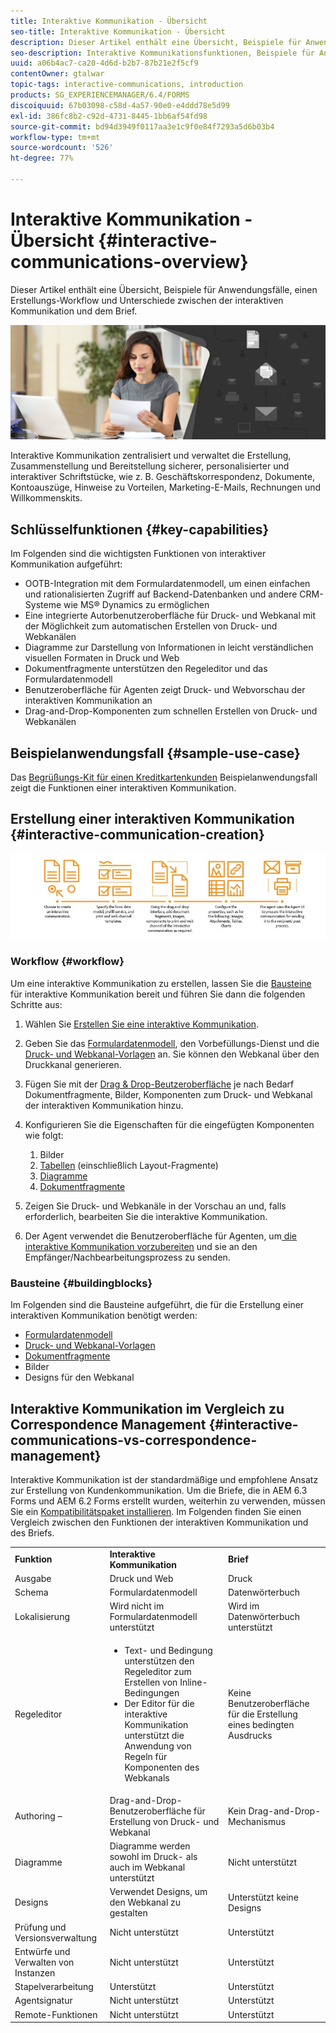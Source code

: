 ```yaml
---
title: Interaktive Kommunikation - Übersicht
seo-title: Interaktive Kommunikation - Übersicht
description: Dieser Artikel enthält eine Übersicht, Beispiele für Anwendungsfälle, einen Erstellungs-Workflow und Unterschiede zwischen der interaktiven Kommunikation und dem Brief.
seo-description: Interaktive Kommunikationsfunktionen, Beispiele für Anwendungsfälle, Workflow für die Erstellung und Unterschiede zwischen der interaktiven Kommunikation und Correspondence Management
uuid: a06b4ac7-ca20-4d6d-b2b7-87b21e2f5cf9
contentOwner: gtalwar
topic-tags: interactive-communications, introduction
products: SG_EXPERIENCEMANAGER/6.4/FORMS
discoiquuid: 67b03098-c58d-4a57-90e0-e4ddd78e5d99
exl-id: 386fc8b2-c92d-4731-8445-1bb6af54fd98
source-git-commit: bd94d3949f0117aa3e1c9f0e84f7293a5d6b03b4
workflow-type: tm+mt
source-wordcount: '526'
ht-degree: 77%

---
```


# Interaktive Kommunikation - Übersicht {#interactive-communications-overview}

Dieser Artikel enthält eine Übersicht, Beispiele für Anwendungsfälle, einen Erstellungs-Workflow und Unterschiede zwischen der interaktiven Kommunikation und dem Brief.

![](do-not-localize/correspondence-management.png)

Interaktive Kommunikation zentralisiert und verwaltet die Erstellung, Zusammenstellung und Bereitstellung sicherer, personalisierter und interaktiver Schriftstücke, wie z. B. Geschäftskorrespondenz, Dokumente, Kontoauszüge, Hinweise zu Vorteilen, Marketing-E-Mails, Rechnungen und Willkommenskits.

## Schlüsselfunktionen {#key-capabilities}

Im Folgenden sind die wichtigsten Funktionen von interaktiver Kommunikation aufgeführt:

* OOTB-Integration mit dem Formulardatenmodell, um einen einfachen und rationalisierten Zugriff auf Backend-Datenbanken und andere CRM-Systeme wie MS® Dynamics zu ermöglichen
* Eine integrierte Autorbenutzeroberfläche für Druck- und Webkanal mit der Möglichkeit zum automatischen Erstellen von Druck- und Webkanälen
* Diagramme zur Darstellung von Informationen in leicht verständlichen visuellen Formaten in Druck und Web
* Dokumentfragmente unterstützen den Regeleditor und das Formulardatenmodell
* Benutzeroberfläche für Agenten zeigt Druck- und Webvorschau der interaktiven Kommunikation an
* Drag-and-Drop-Komponenten zum schnellen Erstellen von Druck- und Webkanälen

## Beispielanwendungsfall  {#sample-use-case}

Das [Begrüßungs-Kit für einen Kreditkartenkunden](/help/forms/using/finance-reference-site-walkthrough.md#credit-card-application-walkthrough) Beispielanwendungsfall zeigt die Funktionen einer interaktiven Kommunikation.

## Erstellung einer interaktiven Kommunikation  {#interactive-communication-creation}

![interactive_communication-01](assets/interactive_communication-01.jpg)

### Workflow {#workflow}

Um eine interaktive Kommunikation zu erstellen, lassen Sie die [Bausteine](#buildingblocks) für interaktive Kommunikation bereit und führen Sie dann die folgenden Schritte aus:

1. Wählen Sie [Erstellen Sie eine interaktive Kommunikation](/help/forms/using/create-interactive-communication.md).

1. Geben Sie das [Formulardatenmodell](/help/forms/using/data-integration.md), den Vorbefüllungs-Dienst und die [Druck- und Webkanal-Vorlagen](/help/forms/using/web-channel-print-channel.md) an. Sie können den Webkanal über den Druckkanal generieren.

1. Fügen Sie mit der [Drag &amp; Drop-Beutzeroberfläche](/help/forms/using/introduction-interactive-communication-authoring.md) je nach Bedarf Dokumentfragmente, Bilder, Komponenten zum Druck- und Webkanal der interaktiven Kommunikation hinzu.
1. Konfigurieren Sie die Eigenschaften für die eingefügten Komponenten wie folgt:

   1. Bilder
   1. [Tabellen](/help/forms/using/create-interactive-communication.md#tables)  (einschließlich Layout-Fragmente)
   1. [Diagramme](/help/forms/using/chart-component-interactive-communications.md)
   1. [Dokumentfragmente](/help/forms/using/create-interactive-communication.md#document-fragment-properties)

1. Zeigen Sie Druck- und Webkanäle in der Vorschau an und, falls erforderlich, bearbeiten Sie die interaktive Kommunikation.
1. Der Agent verwendet die Benutzeroberfläche für Agenten, um[ die interaktive Kommunikation vorzubereiten](/help/forms/using/prepare-send-interactive-communication.md) und sie an den Empfänger/Nachbearbeitungsprozess zu senden.

### Bausteine {#buildingblocks}

Im Folgenden sind die Bausteine &#x200B;&#x200B;aufgeführt, die für die Erstellung einer interaktiven Kommunikation benötigt werden:

* [Formulardatenmodell](/help/forms/using/data-integration.md)
* [Druck- und Webkanal-Vorlagen](/help/forms/using/web-channel-print-channel.md)
* [Dokumentfragmente](/help/forms/using/document-fragments.md)
* Bilder
* [](/help/forms/using/themes.md) Designs für den Webkanal

## Interaktive Kommunikation im Vergleich zu Correspondence Management {#interactive-communications-vs-correspondence-management}

Interaktive Kommunikation ist der standardmäßige und empfohlene Ansatz zur Erstellung von Kundenkommunikation. Um die Briefe, die in AEM 6.3 Forms und AEM 6.2 Forms erstellt wurden, weiterhin zu verwenden, müssen Sie ein [Kompatibilitätspaket installieren](/help/forms/using/compatibility-package.md). Im Folgenden finden Sie einen Vergleich zwischen den Funktionen der interaktiven Kommunikation und des Briefs.

<table> 
 <tbody>
  <tr>
   <td><strong>Funktion</strong></td> 
   <td><strong>Interaktive Kommunikation</strong></td> 
   <td><strong>Brief</strong></td> 
  </tr>
  <tr>
   <td>Ausgabe</td> 
   <td>Druck und Web</td> 
   <td>Druck</td> 
  </tr>
  <tr>
   <td>Schema</td> 
   <td>Formulardatenmodell </td> 
   <td>Datenwörterbuch </td> 
  </tr>
  <tr>
   <td>Lokalisierung</td> 
   <td>Wird nicht im Formulardatenmodell unterstützt</td> 
   <td>Wird im Datenwörterbuch unterstützt</td> 
  </tr>
  <tr>
   <td>Regeleditor</td> 
   <td>
    <ul> 
     <li>Text- und Bedingung unterstützen den Regeleditor zum Erstellen von Inline-Bedingungen</li> 
     <li>Der Editor für die interaktive Kommunikation unterstützt die Anwendung von Regeln für Komponenten des Webkanals</li> 
    </ul> </td> 
   <td>Keine Benutzeroberfläche für die Erstellung eines bedingten Ausdrucks</td> 
  </tr>
  <tr>
   <td>Authoring – </td> 
   <td>Drag-and-Drop-Benutzeroberfläche für Erstellung von Druck- und Webkanal</td> 
   <td>Kein Drag-and-Drop-Mechanismus </td> 
  </tr>
  <tr>
   <td>Diagramme</td> 
   <td>Diagramme werden sowohl im Druck- als auch im Webkanal unterstützt</td> 
   <td>Nicht unterstützt</td> 
  </tr>
  <tr>
   <td>Designs</td> 
   <td>Verwendet Designs, um den Webkanal zu gestalten</td> 
   <td>Unterstützt keine Designs</td> 
  </tr>
  <tr>
   <td>Prüfung und Versionsverwaltung</td> 
   <td>Nicht unterstützt</td> 
   <td>Unterstützt</td> 
  </tr>
  <tr>
   <td>Entwürfe und Verwalten von Instanzen</td> 
   <td>Nicht unterstützt</td> 
   <td>Unterstützt</td> 
  </tr>
  <tr>
   <td>Stapelverarbeitung</td> 
   <td>Unterstützt </td> 
   <td>Unterstützt</td> 
  </tr>
  <tr>
   <td>Agentsignatur</td> 
   <td>Nicht unterstützt</td> 
   <td>Unterstützt</td> 
  </tr>
  <tr>
   <td>Remote-Funktionen</td> 
   <td>Nicht unterstützt</td> 
   <td>Unterstützt</td> 
  </tr>
 </tbody>
</table>
